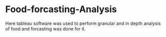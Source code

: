 # Food-forcasting-Analysis
Here tableau software was used to perform granular and in depth analysis of food and forcasting was done for it.
